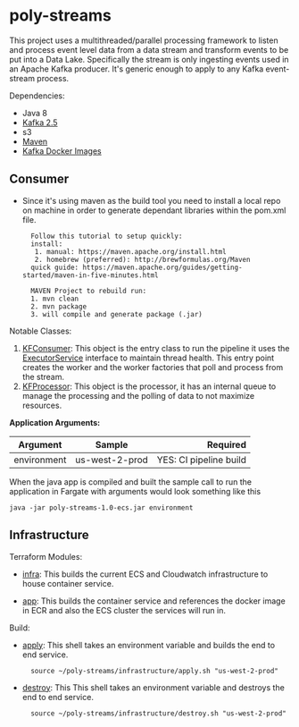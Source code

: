 # poly-streams

This project uses a multithreaded/parallel processing framework to listen and process event level data from a data stream and transform events to be put into a Data Lake. Specifically the stream is only ingesting events used in an Apache Kafka producer. It's generic enough to apply to any Kafka event-stream process. 


Dependencies:

* Java 8 
* [Kafka 2.5](https://kafka.apache.org/22/javadoc/org/apache/kafka/clients/consumer/KafkaConsumer.html)
* s3
* [Maven](https://maven.apache.org/guides/getting-started/maven-in-five-minutes.html)
* [Kafka Docker Images](https://hub.docker.com/r/confluentinc/cp-kafka/)

Consumer
-
* Since it's using maven as the build tool you need to install a local repo on machine in order
to generate dependant libraries within the pom.xml file. 

        Follow this tutorial to setup quickly:
        install: 
         1. manual: https://maven.apache.org/install.html
         2. homebrew (preferred): http://brewformulas.org/Maven
        quick guide: https://maven.apache.org/guides/getting-started/maven-in-five-minutes.html

        MAVEN Project to rebuild run:
        1. mvn clean
        2. mvn package
        3. will compile and generate package (.jar) 
 

Notable Classes:   
     
 1. [KFConsumer](src/main/java/com/poly/poc/kafka/KFConsumer.java): This object is the entry class to run the pipeline it uses the [ExecutorService](https://docs.oracle.com/javase/8/docs/api/java/util/concurrent/ExecutorService.html) interface to maintain thread health. This entry point creates the worker and the worker factories that poll and process from the stream.
 2. [KFProcessor](src/main/java/com/poly/poc/kafka/KFProcessor.java): This object is the processor, it has an internal queue to manage the processing and the polling of data to not maximize resources. 

**Application Arguments:**

| Argument        | Sample           | Required  |
| ------------- |:-------------:| -----:|
| environment     | us-west-2-prod | YES: CI pipeline build |

When the java app is compiled and built the sample call to run the application in Fargate with arguments would look something like this
            
    java -jar poly-streams-1.0-ecs.jar environment
        
        
Infrastructure
-          
    
Terraform Modules:

* [infra](https://github.com/polyglotDataNerd/poly-streams/tree/master/infrastructure/infra): This builds the current ECS and Cloudwatch infrastructure to house container service.   
 
* [app](https://github.com/polyglotDataNerd/poly-streams/tree/master/infrastructure/app): This builds the container service and references the docker image in ECR and also the ECS cluster the services will run in. 

Build:

* [apply](https://github.com/polyglotDataNerd/poly-streams/blob/master/infrastructure/apply.sh): This shell takes an environment variable and builds the end to end service. 
    
        source ~/poly-streams/infrastructure/apply.sh "us-west-2-prod"
 
* [destroy](https://github.com/polyglotDataNerd/poly-streams/blob/master/infrastructure/destroy.sh): This This shell takes an environment variable and destroys the end to end service.
    
        source ~/poly-streams/infrastructure/destroy.sh "us-west-2-prod" 
